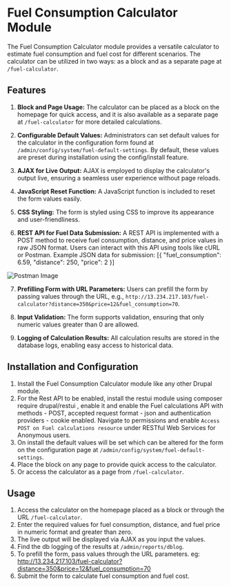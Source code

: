 # Fuel Consumption Calculator Module

The Fuel Consumption Calculator module provides a versatile calculator to estimate fuel consumption and fuel cost for different scenarios. The calculator can be utilized in two ways: as a block and as a separate page at `/fuel-calculator`.

## Features

1. **Block and Page Usage:** The calculator can be placed as a block on the homepage for quick access, and it is also available as a separate page at `/fuel-calculator` for more detailed calculations.

2. **Configurable Default Values:** Administrators can set default values for the calculator in the configuration form found at `/admin/config/system/fuel-default-settings`. By default, these values are preset during installation using the config/install feature.

3. **AJAX for Live Output:** AJAX is employed to display the calculator's output live, ensuring a seamless user experience without page reloads.

4. **JavaScript Reset Function:** A JavaScript function is included to reset the form values easily.

5. **CSS Styling:** The form is styled using CSS to improve its appearance and user-friendliness.

6. **REST API for Fuel Data Submission:** A REST API is implemented with a POST method to receive fuel consumption, distance, and price values in raw JSON format. Users can interact with this API using tools like cURL or Postman. Example JSON data for submission:
[{
"fuel_consumption": 6.59,
"distance": 250,
"price": 2
}]

![Postman Image](https://github.com/anjali-rathod/Fuel-Calculator/blob/main/Postman.png)

7. **Prefilling Form with URL Parameters:** Users can prefill the form by passing values through the URL, e.g., `http://13.234.217.103/fuel-calculator?distance=350&price=12&fuel_consumption=70`.

8. **Input Validation:** The form supports validation, ensuring that only numeric values greater than 0 are allowed.

9. **Logging of Calculation Results:** All calculation results are stored in the database logs, enabling easy access to historical data.

## Installation and Configuration

1. Install the Fuel Consumption Calculator module like any other Drupal module.
2. For the Rest API to be enabled, install the restui module using composer require drupal/restui , enable it and enable the Fuel calculations API with methods - POST, accepted request format - json and authentication providers - cookie  enabled. Navigate to permissions and enable `Access POST on Fuel calculations resource` under RESTful Web Services for Anonymous users.
2. On install the default values will be set which can be altered for the form on the configuration page at `/admin/config/system/fuel-default-settings`.
3. Place the block on any page to provide quick access to the calculator.
4. Or access the calculator as a page from `/fuel-calculator`.

## Usage

1. Access the calculator on the homepage placed as a block or through the URL `/fuel-calculator`.
2. Enter the required values for fuel consumption, distance, and fuel price in numeric format and greater than zero.
3. The live output will be displayed via AJAX as you input the values.
4. Find the db logging of the results at `/admin/reports/dblog`. 
5. To prefill the form, pass values through the URL parameters. eg: http://13.234.217.103/fuel-calculator?distance=350&price=12&fuel_consumption=70
6. Submit the form to calculate fuel consumption and fuel cost.

